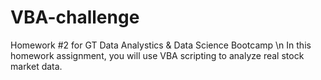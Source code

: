 # VBA-challenge

Homework #2 for GT Data Analystics & Data Science Bootcamp \n
In this homework assignment, you will use VBA scripting to analyze real stock market data.
